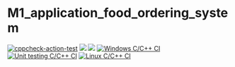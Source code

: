# M1_application_food_ordering_system
[![cppcheck-action-test](https://github.com/Jays154/M1_application_food_ordering_system/actions/workflows/c-cpp.yml/badge.svg)](https://github.com/Jays154/M1_application_food_ordering_system/actions/workflows/c-cpp.yml)
![](https://api.codiga.io/project/29841/score/svg)
![](https://api.codiga.io/project/29841/status/svg)
[![Windows C/C++ CI](https://github.com/Jays154/M1_application_food_ordering_system/actions/workflows/main.yml/badge.svg)](https://github.com/Jays154/M1_application_food_ordering_system/actions/workflows/main.yml)
[![Unit testing C/C++ CI](https://github.com/Jays154/M1_application_food_ordering_system/actions/workflows/unity.yml/badge.svg)](https://github.com/Jays154/M1_application_food_ordering_system/actions/workflows/unity.yml)
[![Linux C/C++ CI](https://github.com/Jays154/M1_application_food_ordering_system/actions/workflows/linux.yml/badge.svg)](https://github.com/Jays154/M1_application_food_ordering_system/actions/workflows/linux.yml)
